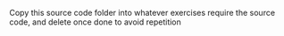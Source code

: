 Copy this source code folder into whatever exercises require the source code, and delete once done to avoid repetition